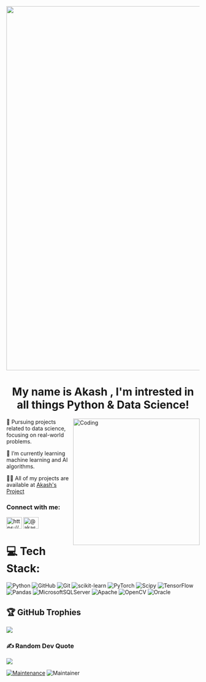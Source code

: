 
<p align="center"><img width="950" src="https://git-profile-readme-banner.vercel.app/api/python?username=Akash&txt=Aspiring%20Data%20Scientist"></p>

<h1 align="Center"> My name is Akash , I'm intrested in all things Python & Data Science!  </h1>

<img align="right" alt="Coding" width="330" src="https://github.com/mayankchaudhary26/Cool-Readme-ideas/blob/master/data/productive.gif?raw=true">

 <p align="left"> 🔭 Pursuing projects related to data science, focusing on real-world problems.</p>
  
<p align="left"> 🌱 I’m currently learning machine learning and AI algorithms.</p>
  
 👨‍💻 All of my projects are available at  [Akash's Project](https://github.com/AkashDevelop?tab=repositories) 
 

<h3 align="left">Connect with me:</h3>
<p align="left">
<a href="https://linkedin.com/in/https://www.linkedin.com/in/akash061" target="blank"><img align="center" src="https://raw.githubusercontent.com/rahuldkjain/github-profile-readme-generator/master/src/images/icons/Social/linked-in-alt.svg" alt="https://www.linkedin.com/in/akash061" height="30" width="40" /></a>
<a href="https://www.hackerearth.com/@akashgautham182" target="blank"><img align="center" src="https://raw.githubusercontent.com/rahuldkjain/github-profile-readme-generator/master/src/images/icons/Social/hackerearth.svg" alt="@akashgautham182" height="30" width="40" /></a>
</p>

 # 💻 Tech Stack: 
 
![Python](https://img.shields.io/badge/python-3670A0?style=for-the-badge&logo=python&logoColor=ffdd54) ![GitHub](https://img.shields.io/badge/github-%23121011.svg?style=for-the-badge&logo=github&logoColor=white) ![Git](https://img.shields.io/badge/git-%23F05033.svg?style=for-the-badge&logo=git&logoColor=white) ![scikit-learn](https://img.shields.io/badge/scikit--learn-%23F7931E.svg?style=for-the-badge&logo=scikit-learn&logoColor=white) ![PyTorch](https://img.shields.io/badge/PyTorch-%23EE4C2C.svg?style=for-the-badge&logo=PyTorch&logoColor=white) ![Scipy](https://img.shields.io/badge/SciPy-%230C55A5.svg?style=for-the-badge&logo=scipy&logoColor=%white) ![TensorFlow](https://img.shields.io/badge/TensorFlow-%23FF6F00.svg?style=for-the-badge&logo=TensorFlow&logoColor=white) ![Pandas](https://img.shields.io/badge/pandas-%23150458.svg?style=for-the-badge&logo=pandas&logoColor=white) ![MicrosoftSQLServer](https://img.shields.io/badge/Microsoft%20SQL%20Server-CC2927?style=for-the-badge&logo=microsoft%20sql%20server&logoColor=white) ![Apache](https://img.shields.io/badge/apache-%23D42029.svg?style=for-the-badge&logo=apache&logoColor=white) ![OpenCV](https://img.shields.io/badge/opencv-%23white.svg?style=for-the-badge&logo=opencv&logoColor=white) ![Oracle](https://img.shields.io/badge/Oracle-F80000?style=for-the-badge&logo=oracle&logoColor=white) 

## 🏆 GitHub Trophies
![](https://github-profile-trophy.vercel.app/?username=AkashDevelop&theme=tokyonight&no-frame=true&no-bg=false&margin-w=4)

### ✍️ Random Dev Quote
![](https://quotes-github-readme.vercel.app/api?type=horizontal&theme=tokyonight)

[![Maintenance](https://img.shields.io/badge/Maintained%3F-yes-green.svg)](https://GitHub.com/Naereen/StrapDown.js/graphs/commit-activity)
![Maintainer](https://img.shields.io/badge/maintainer-Akash-blue)

<!-- Proudly created with GPRM ( https://gprm.itsvg.in ) -->

